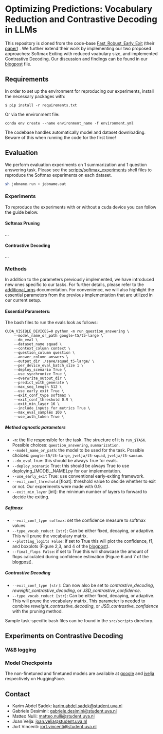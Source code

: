 <!--
# Not all FLOPs are created equally: leveraging confidence in intermediate representations to maximize efficiency subject to calibration error
-->

# Optimizing Predictions: Vocabulary Reduction and Contrastive Decoding in LLMs

This repository is cloned from the code-base <a href="https://github.com/raymin0223/fast_robust_early_exit" target="_blank" rel="noopener noreferrer">  Fast_Robust_Early_Exit</a> (their [paper](https://arxiv.org/abs/2310.05424)) . We further extend their work by implementing our two proposed approaches: Softmax Exiting with reduced voabulary size, and implemented Contrastive Decoding. Our discussion and findings can be found in our [blogpost](blogpost.md) file.


## Requirements
In order to set up the environment for reproducing our experiments, install the necessary packages with: 
```
$ pip install -r requirements.txt
```
Or via the environment file:
```
conda env create --name environment_name -f environment.yml
```

The codebase handles automatically model and dataset downloading. Beware of this when running the code for the first time! 


## Evaluation
We perform evaluation experiments on 1 summarization and 1 question answering task. 
Please see the [scripts/softmax_experiments](src/scripts/softmax_experiments) shell files to reproduce the Softmax experiments on each dataset.    
```bash
sh jobname.run > jobname.out
```

### Experiments
To reproduce the experiments with or without a cuda device you can follow the guide below.

#### Softmax Pruning
...
#### Contrastive Decoding
...


### Methods

In addition to the parameters previously implemented, we have introduced new ones specific to our tasks. For further details, please refer to the [additional_args](src/util/additional_args.py)  documentation. For convenience, we will also highlight the essential parameters from the previous implementation that are utilized in our current setup.

#### Essential Parameters:

The bash files to run the evals look as follows:

```
CUDA_VISIBLE_DEVICES=0 python -m run_question_answering \
    --model_name_or_path google-t5/t5-large \
    --do_eval \
    --dataset_name squad \
    --context_column context \
    --question_column question \
    --answer_column answers \
    --output_dir ./save/squad_t5-large/ \
    --per_device_eval_batch_size 1 \
    --deploy_scenario True \
    --use_synchronize True \
    --overwrite_output_dir \
    --predict_with_generate \
    --max_seq_length 512 \
    --use_early_exit True \
    --exit_conf_type softmax \
    --exit_conf_threshold 0.9 \
    --exit_min_layer 16 \
    --include_inputs_for_metrics True \
    --max_eval_samples 100 \
    --use_auth_token True \
```

##### Method agnostic parameters
- `-m`: the file responsible for the task. The structure of it is `run_$TASK`. Possible choices: `question_answering`, `summarization`.
- `--model_name_or_path`: the model to be used for the task. Possible choices: `google-t5/t5-large`, `jvelja/t5-squad`, `jvelja/t5-samsum`.
- `--do_eval` True: this should be always True for evals.
- `--deploy_scenario` True: this should be always True to use deploying_[MODEL_NAME].py for our implementation.
- `--use_early_exit` True: use conventional early-exiting framework.
- `--exit_conf_threshold` [float]: threshold value to decide whether to exit or not. Our experiments were made with 0.9.
- `--exit_min_layer` [int]: the minimum number of layers to forward to decide the exiting. 


##### Softmax
- `--exit_conf_type softmax`: set the confidence measure to softmax values
- `--type_vocab_reduct [str]`: Can be either fixed, decaying, or adaptive. This will prune the vocabulary matrix.
- `--plotting_logits False`: if set to True this will plot the confidence, f1, and boxplots (Figure 2,3, and 4 of the [blogpost](blogpost.md)).
- `--final_flops False`: if set to True this will showcase the amount of flops calculated during confidence estimation (Figure 6 and 7 of the [blogpost](blogpost.md)).

##### Contrastive Decoding
- `--exit_conf_type [str]`: Can now also be set to <i>contrastive_decoding</i>, <i>reweight_contrastive_decoding</i>, or <i>JSD_contrastive_confidence</i>.
- `--type_vocab_reduct [str]`: Can be either fixed, decaying, or adaptive. This will prune the vocabulary matrix. This parameter is needed to combine <i>reweight_contrastive_decoding</i>, or <i>JSD_contrastive_confidence</i> with the pruning method.

Sample task-specific bash files can be found in the `src/scripts` directory. 

## Experiments on Contrastive Decoding

### W&B logging






### Model Checkpoints

The non-finetuned and finetuned models are available at  [google](https://huggingface.co/google-t5) and [jvelja](https://huggingface.co/jvelja) respectively on HuggingFace. 

## Contact
- Karim Abdel Sadek: karim.abdel.sadek@student.uva.nl
- Gabriele Desimini: gabriele.desimini@student.uva.nl
- Matteo Nulli: matteo.nulli@student.uva.nl
- Joan Velja: joan.velja@student.uva.nl
- Jort Vincenti: jort.vincenti@student.uva.nl
